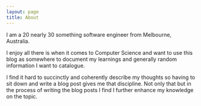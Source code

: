 ```yaml
---
layout: page
title: About
---
```


I am a 20 nearly 30 something software engineer from Melbourne, Australia. 

I enjoy all there is when it comes to Computer Science and want to use this blog as somewhere to document my learnings and generally random information I want to catalogue.

I find it hard to succinctly and coherently describe my thoughts so having to sit down and write a blog post gives me that discipline. Not only that but in the process of writing the blog posts I find I further enhance my knowledge on the topic.
